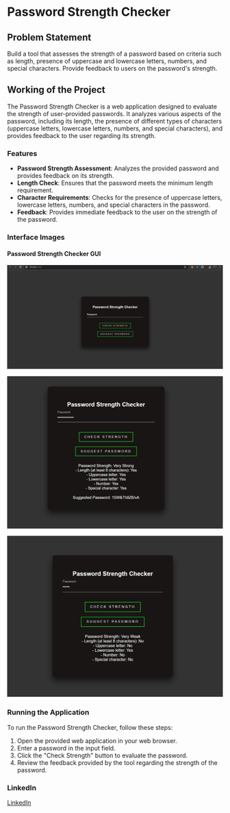 # Password Strength Checker

## Problem Statement

Build a tool that assesses the strength of a password based on criteria such as length, presence of uppercase and lowercase letters, numbers, and special characters. Provide feedback to users on the password's strength.

## Working of the Project

The Password Strength Checker is a web application designed to evaluate the strength of user-provided passwords. It analyzes various aspects of the password, including its length, the presence of different types of characters (uppercase letters, lowercase letters, numbers, and special characters), and provides feedback to the user regarding its strength.

### Features
- **Password Strength Assessment**: Analyzes the provided password and provides feedback on its strength.
- **Length Check**: Ensures that the password meets the minimum length requirement.
- **Character Requirements**: Checks for the presence of uppercase letters, lowercase letters, numbers, and special characters in the password.
- **Feedback**: Provides immediate feedback to the user on the strength of the password.

### Interface Images
#### Password Strength Checker GUI

![GUI](images/img1.jpeg)

![GUI](images/img2.jpeg)

![GUI](images/img3.jpeg)

### Running the Application

To run the Password Strength Checker, follow these steps:
1. Open the provided web application in your web browser.
2. Enter a password in the input field.
3. Click the "Check Strength" button to evaluate the password.
4. Review the feedback provided by the tool regarding the strength of the password.

### LinkedIn

[LinkedIn](https://linkedin.com/in/yash-borkar-048094225)
